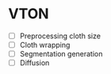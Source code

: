 # VTON

- [ ] Preprocessing cloth size
- [ ] Cloth wrapping
- [ ] Segmentation generation
- [ ] Diffusion
